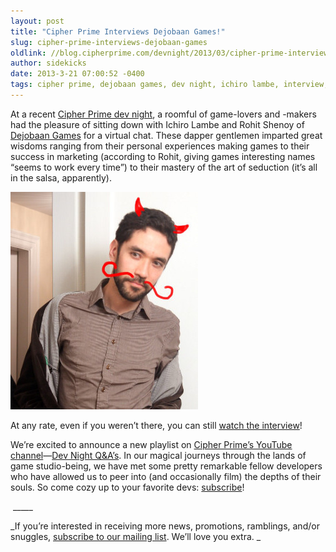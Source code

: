 ```yaml
---
layout: post
title: "Cipher Prime Interviews Dejobaan Games!"
slug: cipher-prime-interviews-dejobaan-games
oldlink: //blog.cipherprime.com/devnight/2013/03/cipher-prime-interviews-dejobaan-games
author: sidekicks
date: 2013-3-21 07:00:52 -0400
tags: cipher prime, dejobaan games, dev night, ichiro lambe, interview, rohit shenoy, youtube playlist
---
```


At a recent [Cipher Prime dev night](http://www.cipherprime.com/devnight "Dev Night is basically like your birthday and [insert Saturnalian holiday here] combined, except that it happens every week. Come."), a roomful of game-lovers and -makers had the pleasure of sitting down with Ichiro Lambe and Rohit Shenoy of [Dejobaan Games](http://www.dejobaan.com/ "*Cue flailing*") for a virtual chat. These dapper gentlemen imparted great wisdoms ranging from their personal experiences making games to their success in marketing (according to Rohit, giving games interesting names “seems to work every time”) to their mastery of the art of seduction (it’s all in the salsa, apparently).

[![](/img/blog/Ichiros-devilish-good-looks.jpg "Ichiro's devilish good looks")](http://www.dejobaan.com/)

At any rate, even if you weren’t there, you can still [watch the interview](http://youtube.com/watch?v=iWB1O2O76D8 "Watch me!")!

We’re excited to announce a new playlist on [Cipher Prime’s YouTube channel](http://youtube.com/user/cipherprimestudios "Look, Ma! I'm on TV!")—[Dev Night Q&A’s](https://www.youtube.com/playlist?list=PLDjr_clfgKZXwU3Utd8e_chtcdv7B2gGO "Teach me your ways, dev gods"). In our magical journeys through the lands of game studio-being, we have met some pretty remarkable fellow developers who have allowed us to peer into (and occasionally film) the depths of their souls. So come cozy up to your favorite devs: [subscribe](http://youtube.com/user/cipherprimestudios "Let's be friends!")!

 \_\_\_\_\_

_If you’re interested in receiving more news, promotions, ramblings, and/or snuggles, [subscribe to our mailing list](http://www.cipherprime.com/mailinglist "Subscribe!"). We’ll love you extra. _
